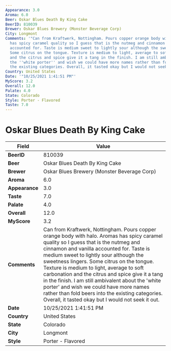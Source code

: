 ```yaml
---
Appearance: 3.0
Aroma: 6.0
Beer: Oskar Blues Death By King Cake
BeerID: 810039
Brewer: Oskar Blues Brewery (Monster Beverage Corp)
City: Longmont
Comments: '"Can from Kraftwerk, Nottingham. Pours copper orange body with halo. Aromas
  has spicy caramel quality so I guess that is the nutmeg and cinnamon and vanilla
  accounted for. Taste is medium sweet to lightly sour although the sweetness lingers.
  Some citrus on the tongue. Texture is medium to light, average to soft carbonation
  and the citrus and spice give it a tang in the finish. I am still ambivalent about
  the ''white porter'' and wish we could have more names rather than fold beers into
  the existing categories. Overall, it tasted okay but I would not seek it out."'
Country: United States
Date: '"10/25/2021 1:41:51 PM"'
MyScore: 3.2
Overall: 12.0
Palate: 4.0
State: Colorado
Style: Porter - Flavored
Taste: 7.0
---
```


# Oskar Blues Death By King Cake

| Field         | Value |
|---------------|-------|
| **BeerID** | 810039 |
| **Beer** | Oskar Blues Death By King Cake |
| **Brewer** | Oskar Blues Brewery (Monster Beverage Corp) |
| **Aroma** | 6.0 |
| **Appearance** | 3.0 |
| **Taste** | 7.0 |
| **Palate** | 4.0 |
| **Overall** | 12.0 |
| **MyScore** | 3.2 |
| **Comments** | Can from Kraftwerk, Nottingham. Pours copper orange body with halo. Aromas has spicy caramel quality so I guess that is the nutmeg and cinnamon and vanilla accounted for. Taste is medium sweet to lightly sour although the sweetness lingers. Some citrus on the tongue. Texture is medium to light, average to soft carbonation and the citrus and spice give it a tang in the finish. I am still ambivalent about the 'white porter' and wish we could have more names rather than fold beers into the existing categories. Overall, it tasted okay but I would not seek it out. |
| **Date** | 10/25/2021 1:41:51 PM |
| **Country** | United States |
| **State** | Colorado |
| **City** | Longmont |
| **Style** | Porter - Flavored |
